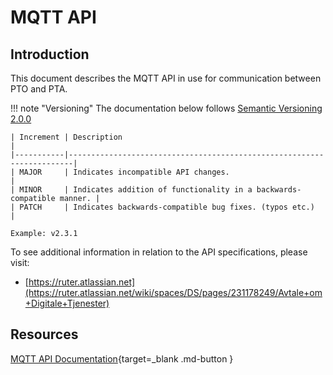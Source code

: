 # MQTT API

## Introduction

This document describes the MQTT API in use for communication between PTO and PTA. 

!!! note "Versioning"
    The documentation below follows [Semantic Versioning 2.0.0](https://semver.org/spec/v2.0.0.html)
    
    | Increment | Description                                                           |
    |-----------|-----------------------------------------------------------------------|
    | MAJOR     | Indicates incompatible API changes.                                   |
    | MINOR     | Indicates addition of functionality in a backwards-compatible manner. |
    | PATCH     | Indicates backwards-compatible bug fixes. (typos etc.)                |
    
    Example: v2.3.1


To see additional information in relation to the API specifications, please visit:

- [https://ruter.atlassian.net](https://ruter.atlassian.net/wiki/spaces/DS/pages/231178249/Avtale+om+Digitale+Tjenester)

## Resources

[MQTT API Documentation](asyncapi/index.html){target=_blank .md-button }
